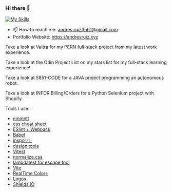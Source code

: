 ### Hi there 👋
[![My Skills](https://skillicons.dev/icons?i=js,html,css,azure,c,cpp,python,react)](https://skillicons.dev)

- 📫 How to reach me: andres.ruiz3561@gmail.com
- Portfolio Website: <https://andresruiz.xyz>
  

Take a look at Valtra for my PERN full-stack project from my latest work experience.

Take a look at the Odin Project List on my stars list for my full-stack learning experience!

Take a look at  5851-CODE for a JAVA project programming an autonomous robot.

Take a look at INFOR Billing/Orders for a Python Selenium project with Shopify.


Tools I use:

- [emmett](https://docs.emmet.io/cheat-sheet/)
- [css cheat sheet](https://htmlcheatsheet.com/css/)
- [ESlint + Webpack](https://www.theodinproject.com/lessons/node-path-javascript-linting)
- [Babel](https://babeljs.io/setup#installation)
- [inspo✨✨](https://dribbble.com/shots)
- [design tools](https://fffuel.co/)
- [Vitest](https://www.robinwieruch.de/vitest-react-testing-library/)
- [normalize.css](https://necolas.github.io/normalize.css/)
- [lambdatest for escape tool](https://www.lambdatest.com/free-online-tools/html-escape)
- [Vite](https://vitejs.dev/)
- [RealTime Colors](https://www.realtimecolors.com/)
- [Logos](https://simpleicons.org/?q=rail)
- [Shields.IO](https://shields.io/badges)
<!--
**Andresr35/Andresr35** is a ✨ _special_ ✨ repository because its `README.md` (this file) appears on your GitHub profile.

Here are some ideas to get you started:

- 🔭 I’m currently working on ...
- 🌱 I’m currently learning ...
- 👯 I’m looking to collaborate on ...
- 🤔 I’m looking for help with ...
- 💬 Ask me about ...
- 📫 How to reach me: ...
- 😄 Pronouns: ...
- ⚡ Fun fact: ...
-->
